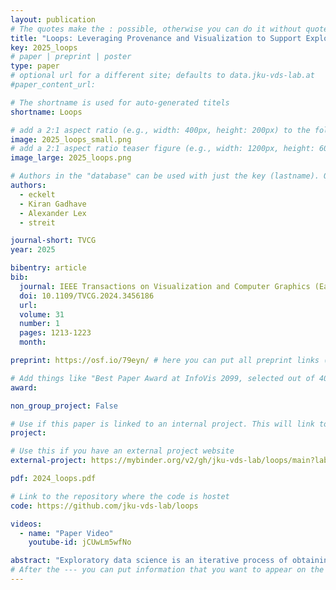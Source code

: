 ```yaml
---
layout: publication
# The quotes make the : possible, otherwise you can do it without quotes
title: "Loops: Leveraging Provenance and Visualization to Support Exploratory Data Analysis in Notebooks"
key: 2025_loops
# paper | preprint | poster
type: paper
# optional url for a different site; defaults to data.jku-vds-lab.at
#paper_content_url:

# The shortname is used for auto-generated titels
shortname: Loops

# add a 2:1 aspect ratio (e.g., width: 400px, height: 200px) to the folder /assets/images/papers/
image: 2025_loops_small.png
# add a 2:1 aspect ratio teaser figure (e.g., width: 1200px, height: 600px) to the folder /assets/images/papers/
image_large: 2025_loops.png

# Authors in the "database" can be used with just the key (lastname). Others can be written properly.
authors:
  - eckelt
  - Kiran Gadhave
  - Alexander Lex
  - streit

journal-short: TVCG
year: 2025

bibentry: article
bib:
  journal: IEEE Transactions on Visualization and Computer Graphics (Early Access)
  doi: 10.1109/TVCG.2024.3456186
  url:
  volume: 31
  number: 1
  pages: 1213-1223
  month:

preprint: https://osf.io/79eyn/ # here you can put all preprint links (arxiv.org, osf.io,...)

# Add things like "Best Paper Award at InfoVis 2099, selected out of 4000 submissions"
award:

non_group_project: False

# Use if this paper is linked to an internal project. This will link to the project site
project:

# Use this if you have an external project website
external-project: https://mybinder.org/v2/gh/jku-vds-lab/loops/main?labpath=notebooks

pdf: 2024_loops.pdf

# Link to the repository where the code is hostet
code: https://github.com/jku-vds-lab/loops

videos:
  - name: "Paper Video"
    youtube-id: jCUwLm5wfNo

abstract: "Exploratory data science is an iterative process of obtaining, cleaning, profiling, analyzing, and interpreting data. This cyclical way of working creates challenges within the linear structure of computational notebooks, leading to issues with code quality, recall, and reproducibility. To remedy this, we present Loops, a set of visual support techniques for iterative and exploratory data analysis in computational notebooks. Loops leverages provenance information to visualize the impact of changes made within a notebook. In visualizations of the notebook provenance, we trace the evolution of the notebook over time and highlight differences between versions. Loops visualizes the provenance of code, markdown, tables, visualizations, and images and their respective differences. Analysts can explore these differences in detail in a separate view. Loops not only makes the analysis process transparent but also supports analysts in their data science work by showing the effects of changes and facilitating comparison of multiple versions. We demonstrate our approach's utility and potential impact in two use cases and feedback from notebook users from various backgrounds. This paper and all supplemental materials are available at https://osf.io/79eyn."
# After the --- you can put information that you want to appear on the website using markdown formatting or HTML. A good example are acknowledgements, extra references, an erratum, etc.
---
```

